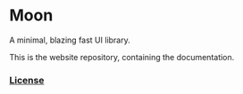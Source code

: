 # Moon

A minimal, blazing fast UI library.

This is the website repository, containing the documentation.

### [License](http://kingpixil.github.io/license)
